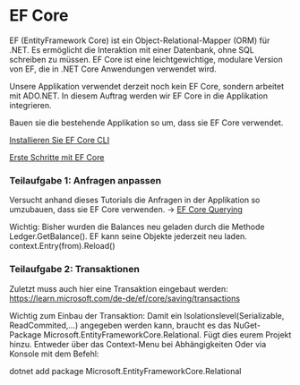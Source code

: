 # EF Core

EF (EntityFramework Core) ist ein Object-Relational-Mapper (ORM) für .NET. Es ermöglicht die Interaktion mit einer Datenbank, ohne SQL schreiben zu müssen. EF Core ist eine leichtgewichtige, modulare Version von EF, die in .NET Core Anwendungen verwendet wird.

Unsere Applikation verwendet derzeit noch kein EF Core, sondern arbeitet mit ADO.NET. In diesem Auftrag werden wir EF Core in die Applikation integrieren.

Bauen sie die bestehende Applikation so um, dass sie EF Core verwendet.

[Installieren Sie EF Core CLI](https://learn.microsoft.com/en-us/ef/core/cli/dotnet)

[Erste Schritte mit EF Core](https://learn.microsoft.com/en-us/ef/core/get-started/overview/first-app?tabs=netcore-cli)

### Teilaufgabe 1: Anfragen anpassen

Versucht anhand dieses Tutorials die Anfragen in der Applikation so umzubauen, dass sie EF Core verwenden. -> [EF Core Querying](https://learn.microsoft.com/en-us/ef/core/querying/)

Wichtig: Bisher wurden die Balances neu geladen durch die Methode Ledger.GetBalance(). EF kann seine Objekte jederzeit neu laden.
context.Entry(from).Reload()

### Teilaufgabe 2: Transaktionen

Zuletzt muss auch hier eine Transaktion eingebaut werden: https://learn.microsoft.com/de-de/ef/core/saving/transactions

Wichtig zum Einbau der Transaktion: Damit ein Isolationslevel(Serializable, ReadCommited,…) angegeben werden kann, braucht es das NuGet-Package Microsoft.EntityFrameworkCore.Relational. Fügt dies eurem Projekt hinzu. Entweder über das Context-Menu bei Abhängigkeiten
Oder via Konsole mit dem Befehl:

dotnet add package Microsoft.EntityFrameworkCore.Relational
